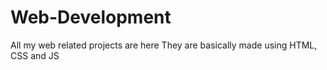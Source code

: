 # Web-Development
All my web related projects are here
They are basically made using HTML, CSS and JS
